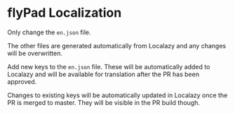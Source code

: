 # flyPad Localization

Only change the `en.json` file. 

The other files are generated automatically from Localazy and any changes will be overwritten.
                                
[//]: # (TODO: GitHub secrets do not work on PRs from forks - check if this workflow is even possible)

Add new keys to the `en.json` file. These will be automatically added to Localazy and will be available for translation
after the PR has been approved. 

Changes to existing keys will be automatically updated in Localazy once the PR is merged to master. They will be visible 
in the PR build though.  

